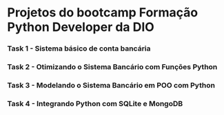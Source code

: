 <h1>Projetos do bootcamp Formação Python Developer da DIO</h1>  
<p><h3> Task 1 - Sistema básico de conta bancária</h3></p> 
<p><h3> Task 2 - Otimizando o Sistema Bancário com Funções Python</h3></p> 
<p><h3> Task 3 - Modelando o Sistema Bancário em POO com Python</h3></p> 
<p><h3> Task 4 - Integrando Python com SQLite e MongoDB </h3></p> 

